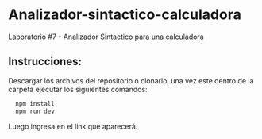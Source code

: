 # Analizador-sintactico-calculadora
Laboratorio #7 - Analizador Sintactico para una calculadora

## Instrucciones: 
Descargar los archivos del repositorio o clonarlo, una vez este dentro de la carpeta ejecutar los siguientes comandos:
```bash
  npm install
  npm run dev
```
Luego ingresa en el link que aparecerá.
